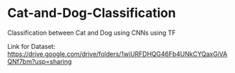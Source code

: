 # Cat-and-Dog-Classification
Classification between Cat and Dog using CNNs using TF

Link for Dataset: https://drive.google.com/drive/folders/1wiURFDHQG46Fb4UNkCYQaxGiVAQNf7bm?usp=sharing
